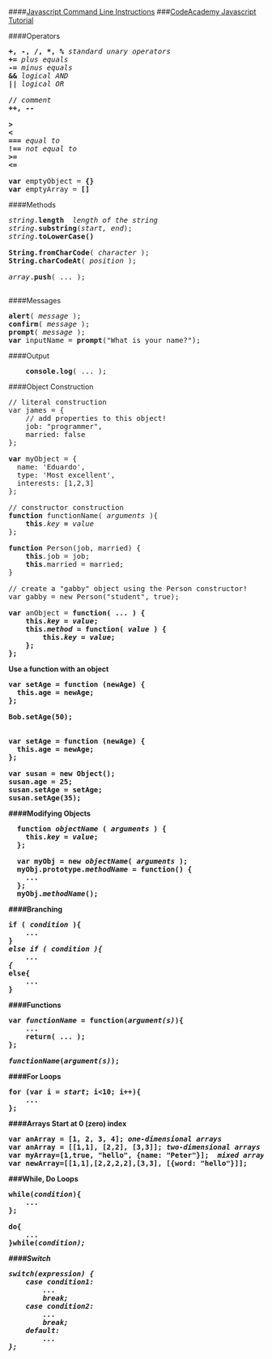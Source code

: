 ####[Javascript Command Line Instructions](http://javascriptplayground.com/blog/2015/03/node-command-line-tool/)
###[CodeAcademy Javascript Tutorial](https://www.codecademy.com/courses/objects-ii/0/1?curriculum_id=506324b3a7dffd00020bf661)

####Operators
<pre>
<b>+, -, /, *, %</b> <em>standard unary operators</em>
<b>+=</b> <em>plus equals</em>
<b>-=</b> <em>minus equals</em>
<b>&&</b> <em>logical AND</em>
<b>||</b> <em>logical OR</em>

<b>//</b> <em>comment</em>
<b>++, --</b>

<b>&gt;</b>
<b>&lt;</b>
<b>===</b> <em>equal to</em>
<b>!==</b> <em>not equal to</em>
<b>&gt;=</b>  
<b>&lt;=</b>  

<b>var</b> emptyObject = <b>{}</b>
<b>var</b> emptyArray = <b>[]</b>
</pre>

####Methods
<pre>
<em>string</em>.<b>length</b>  <em>length of the string</em>
<em>string</em>.<b>substring</b>(<em>start, end</em>);
<em>string</em>.<b>toLowerCase()</b>

<b>String.fromCharCode</b>( <em>character</em> );
<b>String.charCodeAt</b>( <em>position</em> );

<em>array</em>.<b>push</b>( ... );

</pre>

####Messages
<pre>
<b>alert</b>( <em>message</em> );  
<b>confirm</b>( <em>message</em> );  
<b>prompt</b>( <em>message</em> );  
<b>var</b> inputName = <b>prompt</b>("What is your name?");
</pre>

####Output
<pre>
    <b>console.log</b>( ... );
</pre>


####Object Construction

<pre>
// literal construction
var james = {
    // add properties to this object!
    job: "programmer",
    married: false
};

<b>var</b> myObject = {
  name: 'Eduardo',
  type: 'Most excellent',
  interests: [1,2,3]
};

// constructor construction
<b>function</b> functionName( <em>arguments</em> ){
    <b>this</b>.<em>key</em> <b>=</b> <em>value</em>
};

<b>function</b> Person(job, married) {
    <b>this</b>.job = job;
    <b>this</b>.married = married;
}

// create a "gabby" object using the Person constructor!
var gabby = new Person("student", true);

<b>var</b> anObject = <b>function<b>( ... ) {
    <b>this</b>.<em>key</em> = <em>value</em>;
    <b>this</b>.<em>method</em> = <b>function</b>( <em>value</em> ) {
        <b>this</b>.<em>key</em> = <em>value</em>;
    };
};
</pre>

Use a function with an object
<pre>
var setAge = function (newAge) {
  this.age = newAge;
};

Bob.setAge(50);


var setAge = function (newAge) {
  this.age = newAge;
};

var susan = new Object();
susan.age = 25;
susan.setAge = setAge;
susan.setAge(35);
</pre>

####Modifying Objects
<pre>
  <b>function</b> <em>objectName</em> ( <em>arguments</em> ) {
    <b>this</b>.<em>key</em> = <em>value</em>;
  };
  
  <b>var</b> myObj = <b>new</b> <em>objectName</em>( <em>arguments</em> );
  myObj.<b>prototype</b>.<em>methodName</em> = <b>function</b>() {
    ...
  };
  myObj.<em>methodName</em>();
</pre>

####Branching
<pre>
<b>if</b> ( <em>condition</em> ){  
    ...
}
<b><em>else if</b> ( <em>condition</em> ){
    ...
{</em>
<b>else</b>{
    ...
}
</pre>

####Functions
<pre>
<b>var</b> <em>functionName</em> = <b>function</b>(<em>argument(s)</em>){
    ...
    <b>return</b>( ... );
};

<em>functionName</em>(<em>argument(s)</em>);  
</pre>

####For Loops
<pre>
<b>for</b> (<b>var</b> i = <em>start</em>; i<10; i++){
    ...
};
</pre>

####Arrays
Start at 0 (zero) index
<pre>
<b>var</b> anArray = [1, 2, 3, 4]; <em>one-dimensional arrays</em>  
<b>var</b> anArray = [[1,1], [2,2], [3,3]]; <em>two-dimensional arrays</em>
<b>var</b> myArray=[1,<b>true</b>, "hello", {name: "Peter"}];  <em>mixed array</em>
<b>var</b> newArray=[[1,1],[2,2,2,2],[3,3], [{word: "hello"}]];
</pre>

###While, Do Loops
<pre>
<b>while</b>(<em>condition</em>){
    ...
};

<b>do</b>{
    ...
}<b>while</b>(<em>condition</e>);
</pre>

####Switch
<pre>
<b>switch</b>(<em>expression</em>) {
    <b>case</b> <em>condition1</em>:
        ...
        <b>break</b>;
    <b>case</b> <em>condition2</em>:
        ...
        <b>break</b>;
    <b>default</b>:
        ...
};
</pre>
